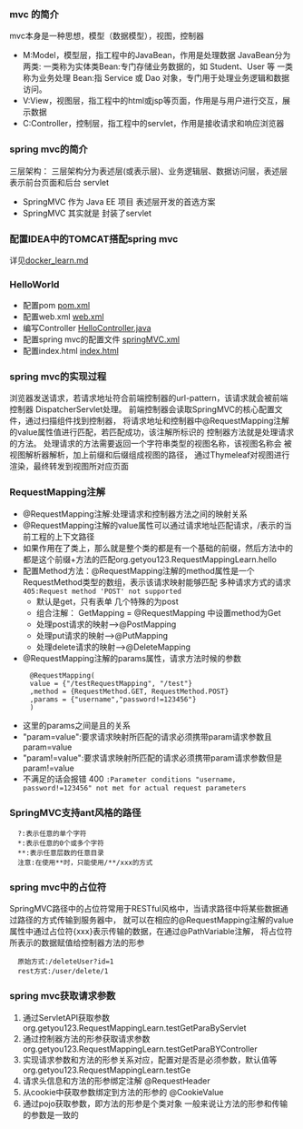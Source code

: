 ### mvc 的简介

mvc本身是一种思想，模型（数据模型），视图，控制器

- M:Model，模型层，指工程中的JavaBean，作用是处理数据 JavaBean分为两类:
  一类称为实体类Bean:专门存储业务数据的，如 Student、User 等
  一类称为业务处理 Bean:指 Service 或 Dao 对象，专门用于处理业务逻辑和数据访问。
- V:View，视图层，指工程中的html或jsp等页面，作用是与用户进行交互，展示数据
- C:Controller，控制层，指工程中的servlet，作用是接收请求和响应浏览器

### spring mvc的简介

三层架构：
三层架构分为表述层(或表示层)、业务逻辑层、数据访问层，表述层表示前台页面和后台 servlet

- SpringMVC 作为 Java EE 项目 表述层开发的首选方案
- SpringMVC 其实就是 封装了servlet

### 配置IDEA中的TOMCAT搭配spring mvc

详见[docker_learn.md](..%2F..%2Fdocker_learn%2Fdocker_learn.md)

### HelloWorld

- 配置pom [pom.xml](pom.xml)
- 配置web.xml [web.xml](src%2Fmain%2Fwebapp%2FWEB-INF%2Fweb.xml)
- 编写Controller [HelloController.java](src%2Fmain%2Fjava%2Forg%2Fgetyou123%2FHelloController.java)
- 配置spring mvc的配置文件 [springMVC.xml](src%2Fmain%2Fresources%2FspringMVC.xml)
- 配置index.html [index.html](src%2Fmain%2Fwebapp%2FWEB-INF%2Ftemplates%2Findex.html)

### spring mvc的实现过程

浏览器发送请求，若请求地址符合前端控制器的url-pattern，该请求就会被前端控制器 DispatcherServlet处理。
前端控制器会读取SpringMVC的核心配置文件，通过扫描组件找到控制器，
将请求地址和控制器中@RequestMapping注解的value属性值进行匹配，若匹配成功，该注解所标识的 控制器方法就是处理请求的方法。
处理请求的方法需要返回一个字符串类型的视图名称，该视图名称会 被视图解析器解析，加上前缀和后缀组成视图的路径，
通过Thymeleaf对视图进行渲染，最终转发到视图所对应页面

### RequestMapping注解

- @RequestMapping注解:处理请求和控制器方法之间的映射关系
- @RequestMapping注解的value属性可以通过请求地址匹配请求，/表示的当前工程的上下文路径
- 如果作用在了类上，那么就是整个类的都是有一个基础的前缀，然后方法中的都是这个前缀+方法的匹配org.getyou123.RequestMappingLearn.hello
- 配置Method方法：@RequestMapping注解的method属性是一个RequestMethod类型的数组，表示该请求映射能够匹配
  多种请求方式的请求 `405:Request method 'POST' not supported`
    - 默认是get，只有表单 几个特殊的为post
    - 组合注解： GetMapping = @RequestMapping 中设置method为Get
    - 处理post请求的映射-->@PostMapping
    - 处理put请求的映射-->@PutMapping
    - 处理delete请求的映射-->@DeleteMapping
- @RequestMapping注解的params属性，请求方法时候的参数

```
     @RequestMapping(
     value = {"/testRequestMapping", "/test"}
     ,method = {RequestMethod.GET, RequestMethod.POST}
     ,params = {"username","password!=123456"}
     )
```

- 这里的params之间是且的关系
- "param=value":要求请求映射所匹配的请求必须携带param请求参数且param=value
- "param!=value":要求请求映射所匹配的请求必须携带param请求参数但是param!=value
- 不满足的话会报错 400 `:Parameter conditions "username, password!=123456" not met for actual request parameters`

### SpringMVC支持ant风格的路径

``` 
  ?:表示任意的单个字符 
  *:表示任意的0个或多个字符 
  **:表示任意层数的任意目录 
  注意:在使用**时，只能使用/**/xxx的方式
```

### spring mvc中的占位符

SpringMVC路径中的占位符常用于RESTful风格中，当请求路径中将某些数据通过路径的方式传输到服务器中，
就可以在相应的@RequestMapping注解的value属性中通过占位符{xxx}表示传输的数据，在通过@PathVariable注解，
将占位符所表示的数据赋值给控制器方法的形参

``` 
  原始方式:/deleteUser?id=1 
  rest方式:/user/delete/1
```

### spring mvc获取请求参数

1. 通过ServletAPI获取参数 org.getyou123.RequestMappingLearn.testGetParaByServlet
2. 通过控制器方法的形参获取请求参数 org.getyou123.RequestMappingLearn.testGetParaBYController
3. 实现请求参数和方法的形参关系对应，配置对是否是必须参数，默认值等 org.getyou123.RequestMappingLearn.testGe
4. 请求头信息和方法的形参绑定注解 @RequestHeader
5. 从cookie中获取参数绑定到方法的形参的 @CookieValue
6. 通过pojo获取参数，即方法的形参是个类对象
一般来说让方法的形参和传输的参数是一致的

